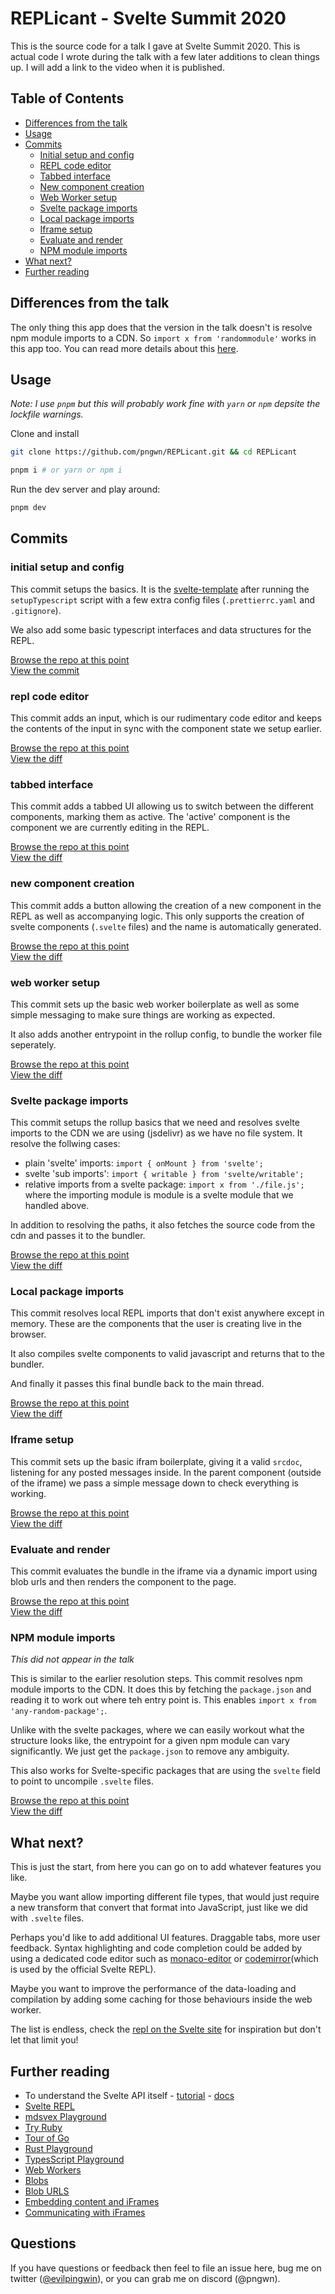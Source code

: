 # REPLicant - Svelte Summit 2020

This is the source code for a talk I gave at Svelte Summit 2020. This is actual code I wrote during the talk with a few later additions to clean things up. I will add a link to the video when it is published.

## Table of Contents

- [Differences from the talk](#differences-from-the-talk)
- [Usage](#usage)
- [Commits](#commits)
  - [Initial setup and config](#initial-setup-and-config)
  - [REPL code editor](#repl-code-editor)
  - [Tabbed interface](#tabbed-interface)
  - [New component creation](#new-component-creation)
  - [Web Worker setup](#web-worker-setup)
  - [Svelte package imports](#svelte-package-imports)
  - [Local package imports](#local-package-imports)
  - [Iframe setup](#iframe-setup)
  - [Evaluate and render](#evaluate-and-render)
  - [NPM module imports](#npm-module-imports)
- [What next?](#what-next)
- [Further reading](#further-reading)

## Differences from the talk

The only thing this app does that the version in the talk doesn't is resolve npm module imports to a CDN. So `import x from 'randommodule'` works in this app too. You can read more details about this [here](#npm-module-imports).

## Usage

_Note: I use `pnpm` but this will probably work fine with `yarn` or `npm` depsite the lockfile warnings._

Clone and install

```bash
git clone https://github.com/pngwn/REPLicant.git && cd REPLicant

pnpm i # or yarn or npm i
```

Run the dev server and play around:

```bash
pnpm dev
```

## Commits

### initial setup and config

This commit setups the basics. It is the [svelte-template]() after running the `setupTypescript` script with a few extra config files (`.prettierrc.yaml` and `.gitignore`).

We also add some basic typescript interfaces and data structures for the REPL.

[Browse the repo at this point](https://github.com/pngwn/REPLicant/tree/534b9fe0527fc14c58a7551a9a8196c4468a1040)\
[View the commit](https://github.com/pngwn/REPLicant/commit/534b9fe0527fc14c58a7551a9a8196c4468a1040)

### repl code editor

This commit adds an input, which is our rudimentary code editor and keeps the contents of the input in sync with the component state we setup earlier.

[Browse the repo at this point](https://github.com/pngwn/REPLicant/tree/a26696c2ce634979d9481fa36b44d1529d7f6890)\
[View the diff](https://github.com/pngwn/REPLicant/commit/a26696c2ce634979d9481fa36b44d1529d7f6890)

### tabbed interface

This commit adds a tabbed UI allowing us to switch between the different components, marking them as active. The 'active' component is the component we are currently editing in the REPL.

[Browse the repo at this point](https://github.com/pngwn/REPLicant/tree/f87252385b84b84daa7534353c04d8665dd32b60)\
[View the diff](https://github.com/pngwn/REPLicant/commit/f87252385b84b84daa7534353c04d8665dd32b60)

### new component creation

This commit adds a button allowing the creation of a new component in the REPL as well as accompanying logic. This only supports the creation of svelte components (`.svelte` files) and the name is automatically generated.

[Browse the repo at this point](https://github.com/pngwn/REPLicant/tree/fd783d86fefdf85847b2805d57887c569fa677ac)\
[View the diff](https://github.com/pngwn/REPLicant/commit/fd783d86fefdf85847b2805d57887c569fa677ac)

### web worker setup

This commit sets up the basic web worker boilerplate as well as some simple messaging to make sure things are working as expected.

It also adds another entrypoint in the rollup config, to bundle the worker file seperately.

[Browse the repo at this point](https://github.com/pngwn/REPLicant/tree/abd59742d41d68618d9b61945711429ae70b7515)\
[View the diff](https://github.com/pngwn/REPLicant/commit/abd59742d41d68618d9b61945711429ae70b7515)

### Svelte package imports

This commit setups the rollup basics that we need and resolves svelte imports to the CDN we are using (jsdelivr) as we have no file system. It resolve the follwing cases:

- plain 'svelte' imports: `import { onMount } from 'svelte';`
- svelte 'sub imports': `import { writable } from 'svelte/writable';`
- relative imports from a svelte package: `import x from './file.js';` where the importing module is module is a svelte module that we handled above.

In addition to resolving the paths, it also fetches the source code from the cdn and passes it to the bundler.

[Browse the repo at this point](https://github.com/pngwn/REPLicant/tree/1899a92812683bd12f3063ee51dae7f9f2795e15)\
[View the diff](https://github.com/pngwn/REPLicant/commit/1899a92812683bd12f3063ee51dae7f9f2795e15)

### Local package imports

This commit resolves local REPL imports that don't exist anywhere except in memory. These are the components that the user is creating live in the browser.

It also compiles svelte components to valid javascript and returns that to the bundler.

And finally it passes this final bundle back to the main thread.

[Browse the repo at this point](https://github.com/pngwn/REPLicant/tree/28f54dbd8af541374427b61d643b1729b88a4dad)\
[View the diff](https://github.com/pngwn/REPLicant/commit/28f54dbd8af541374427b61d643b1729b88a4dad)

### Iframe setup

This commit sets up the basic ifram boilerplate, giving it a valid `srcdoc`, listening for any posted messages inside. In the parent component (outside of the iframe) we pass a simple message down to check everything is working.

[Browse the repo at this point](https://github.com/pngwn/REPLicant/tree/e0362b500ee191c68aec9b9a0fa1c7f5fc3b8465)\
[View the diff](https://github.com/pngwn/REPLicant/commit/e0362b500ee191c68aec9b9a0fa1c7f5fc3b8465)

### Evaluate and render

This commit evaluates the bundle in the iframe via a dynamic import using blob urls and then renders the component to the page.

[Browse the repo at this point](https://github.com/pngwn/REPLicant/tree/9709717a52577d050a7eec5a53ba6c6ddbaf5196)\
[View the diff](https://github.com/pngwn/REPLicant/commit/9709717a52577d050a7eec5a53ba6c6ddbaf5196)

### NPM module imports

_This did not appear in the talk_

This is similar to the earlier resolution steps. This commit resolves npm module imports to the CDN. It does this by fetching the `package.json` and reading it to work out where teh entry point is. This enables `import x from 'any-random-package';`.

Unlike with the svelte packages, where we can easily workout what the structure looks like, the entrypoint for a given npm module can vary significantly. We just get the `package.json` to remove any ambiguity.

This also works for Svelte-specific packages that are using the `svelte` field to point to uncompile `.svelte` files.

[Browse the repo at this point](https://github.com/pngwn/REPLicant/tree/adc1028989503ace1cac410df2b5cfbc4b46f488)\
[View the diff](https://github.com/pngwn/REPLicant/commit/adc1028989503ace1cac410df2b5cfbc4b46f488)

## What next?

This is just the start, from here you can go on to add whatever features you like.

Maybe you want allow importing different file types, that would just require a new transform that convert that format into JavaScript, just like we did with `.svelte` files.

Perhaps you'd like to add additional UI features. Draggable tabs, more user feedback. Syntax highlighting and code completion could be added by using a dedicated code editor such as [monaco-editor](https://microsoft.github.io/monaco-editor/) or [codemirror](https://codemirror.net/)(which is used by the official Svelte REPL).

Maybe you want to improve the performance of the data-loading and compilation by adding some caching for those behaviours inside the web worker.

The list is endless, check the [repl on the Svelte site](https://svelte.dev/repl/) for inspiration but don't let that limit you!

## Further reading

- To understand the Svelte API itself - [tutorial](https://svelte.dev/tutorial/) - [docs](https://svelte.dev/docs/)
- [Svelte REPL](https://svelte.dev/repl/)
- [mdsvex Playground](https://mdsvex.com/playground)
- [Try Ruby](https://try.ruby-lang.org/)
- [Tour of Go](https://tour.golang.org/welcome/1)
- [Rust Playground](https://play.rust-lang.org/)
- [TypesScript Playground](https://www.typescriptlang.org/play)
- [Web Workers](https://developer.mozilla.org/en-US/docs/Web/API/Web_Workers_API/Using_web_workers)
- [Blobs](https://developer.mozilla.org/en-US/docs/Web/API/Blob)
- [Blob URLS](https://javascript.info/blob)
- [Embedding content and iFrames](https://developer.mozilla.org/en-US/docs/Learn/HTML/Multimedia_and_embedding/Other_embedding_technologies)
- [Communicating with iFrames](https://javascript.info/cross-window-communication)

## Questions

If you have questions or feedback then feel to file an issue here, bug me on twitter ([@evilpingwin](https://twitter.com/evilpingwin)), or you can grab me on discord (@pngwn).
